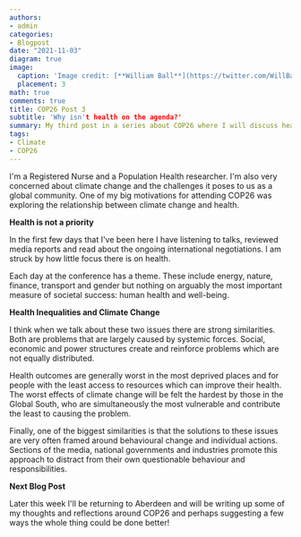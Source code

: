 ```yaml
---
authors:
- admin
categories:
- Blogpost
date: "2021-11-03"
diagram: true
image:
  caption: 'Image credit: [**William Ball**](https://twitter.com/WillBall12)'
  placement: 3
math: true
comments: true
title: COP26 Post 3
subtitle: 'Why isn't health on the agenda?'
summary: My third post in a series about COP26 where I will discuss health, inequalities and climate change
tags:
- Climate
- COP26
---
```


I'm a Registered Nurse and a Population Health researcher. I'm also very concerned about climate change and the challenges it poses to us as a global community. One of my big motivations for attending COP26 was exploring the relationship between climate change and health.

**Health is not a priority**

In the first few days that I've been here I have listening to talks, reviewed media reports and read about the ongoing international negotiations. I am struck by how little focus there is on health.

Each day at the conference has a theme. These include energy, nature, finance, transport and gender but nothing on arguably the most important measure of societal success: human health and well-being.

**Health Inequalities and Climate Change**

I think when we talk about these two issues there are strong similarities. Both are problems that are largely caused by systemic forces. Social, economic and power structures create and reinforce problems which are not equally distributed.

Health outcomes are generally worst in the most deprived places and for people with the least access to resources which can improve their health. The worst effects of climate change will be felt the hardest by those in the Global South, who are simultaneously the most vulnerable and contribute the least to causing the problem.

Finally, one of the biggest similarities is that the solutions to these issues are very often framed around behavioural change and individual actions. Sections of the media, national governments and industries promote this approach to distract from their own questionable behaviour and responsibilities.

**Next Blog Post**

Later this week I'll be returning to Aberdeen and will be writing up some of my thoughts and reflections around COP26 and perhaps suggesting a few ways the whole thing could be done better!
